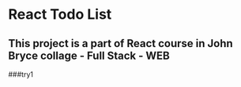# React Todo List

## This project is a part of React course in John Bryce collage - Full Stack - WEB

###try1


